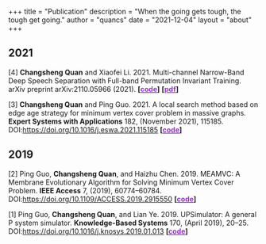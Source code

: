 +++
title = "Publication"
description = "When the going gets tough, the tough get going."
author = "quancs"
date = "2021-12-04"
layout = "about"
+++

## 2021
[4]	**Changsheng Quan** and Xiaofei Li. 2021. Multi-channel Narrow-Band Deep Speech Separation with Full-band Permutation Invariant Training. arXiv preprint arXiv:2110.05966 (2021). **[\[<font color=DarkOrchid>code</font>\]](https://github.com/quancs/NBSS)** **[\[<font color=DarkOrchid>pdf</font>\]](https://arxiv.org/pdf/2110.05966)**

[3]	**Changsheng Quan** and Ping Guo. 2021. A local search method based on edge age strategy for minimum vertex cover problem in massive graphs. **Expert Systems with Applications** 182, (November 2021), 115185. DOI:https://doi.org/10.1016/j.eswa.2021.115185 **[\[<font color=DarkOrchid>code</font>\]](https://github.com/quancs/EAVC)**

## 2019
[2]	Ping Guo, **Changsheng Quan**, and Haizhu Chen. 2019. MEAMVC: A Membrane Evolutionary Algorithm for Solving Minimum Vertex Cover Problem. **IEEE Access** 7, (2019), 60774–60784. DOI:https://doi.org/10.1109/ACCESS.2019.2915550 **[\[<font color=DarkOrchid>code</font>\]](https://github.com/quancs/MEAMVC)**

[1]	Ping Guo, **Changsheng Quan**, and Lian Ye. 2019. UPSimulator: A general P system simulator. **Knowledge-Based Systems** 170, (April 2019), 20–25. DOI:https://doi.org/10.1016/j.knosys.2019.01.013 **[\[<font color=DarkOrchid>code</font>\]](https://github.com/quancs/UPSimulator)**

